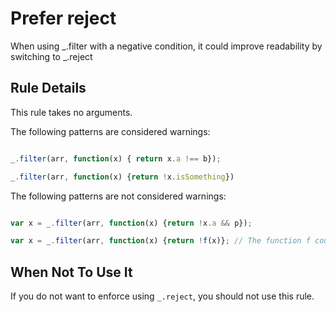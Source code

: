 # Prefer reject

When using _.filter with a negative condition, it could improve readability by switching to _.reject

## Rule Details

This rule takes no arguments.

The following patterns are considered warnings:

```js

_.filter(arr, function(x) { return x.a !== b});

_.filter(arr, function(x) {return !x.isSomething})
```

The following patterns are not considered warnings:

```js

var x = _.filter(arr, function(x) {return !x.a && p});

var x = _.filter(arr, function(x) {return !f(x)}; // The function f could take multiple arguments, e.g. parseInt 
```


## When Not To Use It

If you do not want to enforce using `_.reject`, you should not use this rule.
